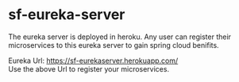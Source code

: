 # sf-eureka-server
The eureka server is deployed in heroku. Any user can register their microservices to this eureka server to gain spring cloud benifits.

Eureka Url: https://sf-eurekaserver.herokuapp.com/
<br>
Use the above Url to register your microservices.
